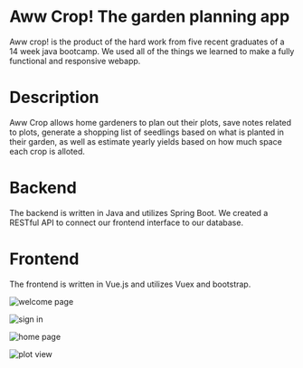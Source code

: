 # Aww Crop! The garden planning app
Aww crop! is the product of the hard work from five recent graduates of a 14 week java bootcamp. We used all of the things we learned to make a fully functional and responsive webapp. 

# Description 
Aww Crop allows home gardeners to plan out their plots, save notes related to plots, generate a shopping list of seedlings based on what is planted in their garden, as well as estimate yearly yields based on how much space each crop is alloted. 

# Backend
The backend is written in Java and utilizes Spring Boot. We created a RESTful API to connect our frontend interface to our database. 

# Frontend 
The frontend is written in Vue.js and utilizes Vuex and bootstrap. 

![welcome page](https://i.imgur.com/gb7CnwA.png)

![sign in](https://i.imgur.com/xbhwOcl.png)

![home page](https://i.imgur.com/9QRWuMZ.png)

![plot view](https://i.imgur.com/9QRWuMZ.png)
